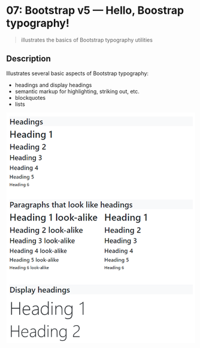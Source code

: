 # 07: Bootstrap v5 &mdash; Hello, Boostrap typography!
> illustrates the basics of Bootstrap typography utilities

## Description

Illustrates several basic aspects of Bootstrap typography:
+ headings and display headings
+ semantic markup for highlighting, striking out, etc.
+ blockquotes
+ lists



![Typography](docs/images/typography.png)
